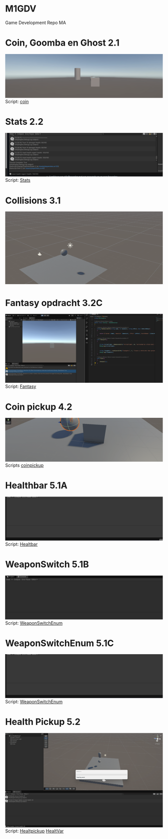 # M1GDV
Game Development Repo MA

# Coin, Goomba en Ghost 2.1
![Coinetc](images/coin21.gif "Coin/mario opdracht")
Script: [coin](Assets/coinpickup.cs)

# Stats 2.2
![Stats](images/stats.gif "stats editor")
Script: [Stats](Assets/playerstats.cs)

# Collisions 3.1
![Collision foto](images/collision.gif "Collision")

# Fantasy opdracht 3.2C
![Fantasy foto](images/fantasy.png "Mijn fantasy opdracht")
Script: [Fantasy](Assets/Fantasy.cs)

# Coin pickup 4.2
![Pickup](images/coinpickup.gif "Coin pick up")
Scripts [coinpickup](Assets/coinpickup.cs)

# Healthbar 5.1A
![Healthbar](images/healthbar.gif "HealtBar")
Script: [Healtbar](Assets/Scripts/healthbar.cs)

# WeaponSwitch 5.1B
![WeaponSwitch](images/weaponswitch.gif "Weapon Switch")
Script: [WeaponSwitchEnum](Assets/Scripts/WeaponSwitch.cs)

# WeaponSwitchEnum 5.1C
![WeaponSwitchEnum](images/enum.gif "WeaponSwitchEnum")
Script: [WeaponSwitchEnum](Assets/Scripts/WeaponEnum.cs)

# Health Pickup 5.2
![HealtPickup](images/Healthpickup.gif "HealthPickup")
Script: [Healtpickup](Assets/Scripts/HealthPickup.cs)
[HealtVar](Assets/Scripts/PlayerVarHealth.cs)
